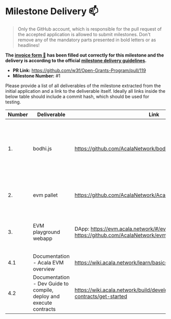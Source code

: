 # Milestone Delivery :mailbox:

> Only the GitHub account, which is responsible for the pull request of the accepted application is allowed to submit milestones. Don't remove any of the mandatory parts presented in bold letters or as headlines!

**The [invoice form :pencil:](https://forms.gle/8Wx7nxtq8fKrsuEz8) has been filled out correctly for this milestone and the delivery is according to the official [milestone delivery guidelines](https://github.com/w3f/General-Grants-Program/blob/master/grants/milestone-deliverables-guidelines.md).**  

* **PR Link:** https://github.com/w3f/Open-Grants-Program/pull/119
* **Milestone Number:** #1

Please provide a list of all deliverables of the milestone extracted from the initial application and a link to the deliverable itself. Ideally all links inside the below table should include a commit hash, which should be used for testing.

| Number | Deliverable | Link | Notes |
| ------------- | ------------- | ------------- |------------- |
| 1. | bodhi.js |https://github.com/AcalaNetwork/bodhi.js| SDK that integrates with ethers, and also translates ETH to Substrate transactions, can inject into web3.js as a provider | 
| 2.  | evm pallet |https://github.com/AcalaNetwork/Acala/tree/master/modules/evm| Implements new RPC to allow SDK to emulate eth_estimateGas and eth_call|
| 3. | EVM playground webapp | DApp: https://evm.acala.network/#/evmAccount Github: https://github.com/AcalaNetwork/evm-playground | Web App to deploy ERC20, query balance, transfer and execute other transactions |
| 4.1 | Documentation - Acala EVM overview | https://wiki.acala.network/learn/basics/acala-evm | conceptual overview and benefits etc|
| 4.2 | Documentation - Dev Guide to compile, deploy and execute contracts | https://wiki.acala.network/build/development-guide/smart-contracts/get-started | dev guide |

